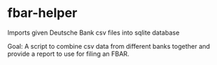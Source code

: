 # fbar-helper
Imports given Deutsche Bank csv files into sqlite database

Goal: A script to combine csv data from different banks together and provide a report to use for filing an FBAR.
